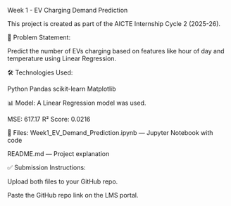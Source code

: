 Week 1 - EV Charging Demand Prediction 

This project is created as part of the AICTE Internship Cycle 2 (2025-26).

📌 Problem Statement:

Predict the number of EVs charging based on features like hour of day and temperature using Linear Regression.

🛠️ Technologies Used:

Python
Pandas
scikit-learn
Matplotlib

📊 Model:
A Linear Regression model was used.

MSE: 617.17
R² Score: 0.0216

📁 Files:
Week1_EV_Demand_Prediction.ipynb — Jupyter Notebook with code

README.md — Project explanation

✅ Submission Instructions:

Upload both files to your GitHub repo.

Paste the GitHub repo link on the LMS portal.
